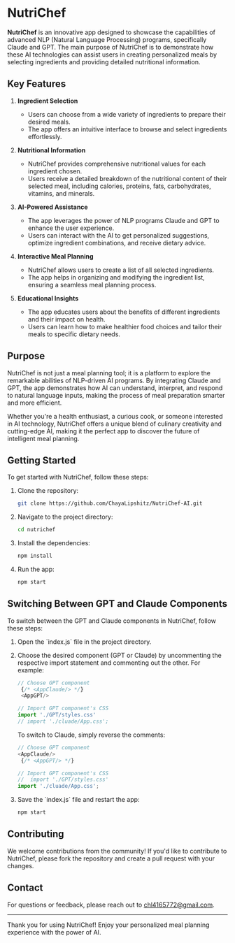 
# NutriChef

**NutriChef** is an innovative app designed to showcase the capabilities of advanced NLP (Natural Language Processing) programs, specifically Claude and GPT. The main purpose of NutriChef is to demonstrate how these AI technologies can assist users in creating personalized meals by selecting ingredients and providing detailed nutritional information.

## Key Features

1. **Ingredient Selection**
   - Users can choose from a wide variety of ingredients to prepare their desired meals.
   - The app offers an intuitive interface to browse and select ingredients effortlessly.

2. **Nutritional Information**
   - NutriChef provides comprehensive nutritional values for each ingredient chosen.
   - Users receive a detailed breakdown of the nutritional content of their selected meal, including calories, proteins, fats, carbohydrates, vitamins, and minerals.

3. **AI-Powered Assistance**
   - The app leverages the power of NLP programs Claude and GPT to enhance the user experience.
   - Users can interact with the AI to get personalized suggestions, optimize ingredient combinations, and receive dietary advice.

4. **Interactive Meal Planning**
   - NutriChef allows users to create a list of all selected ingredients.
   - The app helps in organizing and modifying the ingredient list, ensuring a seamless meal planning process.

5. **Educational Insights**
   - The app educates users about the benefits of different ingredients and their impact on health.
   - Users can learn how to make healthier food choices and tailor their meals to specific dietary needs.

## Purpose

NutriChef is not just a meal planning tool; it is a platform to explore the remarkable abilities of NLP-driven AI programs. By integrating Claude and GPT, the app demonstrates how AI can understand, interpret, and respond to natural language inputs, making the process of meal preparation smarter and more efficient.

Whether you're a health enthusiast, a curious cook, or someone interested in AI technology, NutriChef offers a unique blend of culinary creativity and cutting-edge AI, making it the perfect app to discover the future of intelligent meal planning.

## Getting Started

To get started with NutriChef, follow these steps:

1. Clone the repository:
   ```bash
   git clone https://github.com/ChayaLipshitz/NutriChef-AI.git
   ```
2. Navigate to the project directory:
   ```bash
   cd nutrichef
   ```
3. Install the dependencies:
   ```bash
   npm install
   ```
4. Run the app:
   ```bash
   npm start
   ```

## Switching Between GPT and Claude Components

To switch between the GPT and Claude components in NutriChef, follow these steps:

1. Open the \`index.js\` file in the project directory.
2. Choose the desired component (GPT or Claude) by uncommenting the respective import statement and commenting out the other. For example:
   ```javascript
   // Choose GPT component
    {/* <AppClaude/> */}
    <AppGPT/>

   // Import GPT component's CSS
   import './GPT/styles.css'
   // import './cluade/App.css';
   ```
   To switch to Claude, simply reverse the comments:
   ```javascript
   // Choose GPT component
   <AppClaude/>
    {/* <AppGPT/> */}

   // Import GPT component's CSS
   //  import './GPT/styles.css'
   import './cluade/App.css';
   ```

3. Save the \`index.js\` file and restart the app:
   ```bash
   npm start
   ```

## Contributing

We welcome contributions from the community! If you'd like to contribute to NutriChef, please fork the repository and create a pull request with your changes.


## Contact

For questions or feedback, please reach out to [chl4165772@gmail.com](mailto:chl4165772@gmail.com).

---

Thank you for using NutriChef! Enjoy your personalized meal planning experience with the power of AI.
